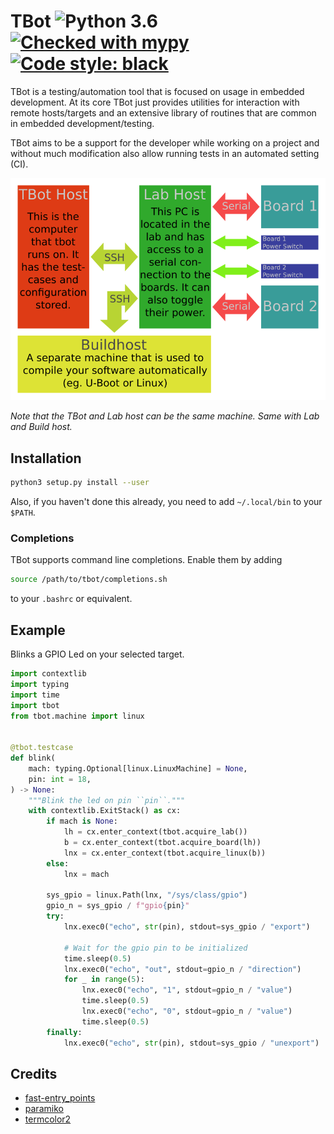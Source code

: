 # TBot ![Python 3.6](https://img.shields.io/badge/python-3.6-blue.svg) [![Checked with mypy](http://www.mypy-lang.org/static/mypy_badge.svg)](http://mypy-lang.org/) [![Code style: black](https://img.shields.io/badge/code%20style-black-000000.svg)](https://github.com/ambv/black)

TBot is a testing/automation tool that is focused on usage in embedded development.
At its core TBot just provides utilities for interaction with remote hosts/targets
and an extensive library of routines that are common in embedded development/testing.

TBot aims to be a support for the developer while working on a project and without
much modification also allow running tests in an automated setting (CI).

![TBot Architecture](doc/_static/tbot.png)

*Note that the TBot and Lab host can be the same machine.  Same with Lab and Build host.*


## Installation
```bash
python3 setup.py install --user
```

Also, if you haven't done this already, you need to add ``~/.local/bin`` to your ``$PATH``.

### Completions
TBot supports command line completions. Enable them by adding

```bash
source /path/to/tbot/completions.sh
```

to your ``.bashrc`` or equivalent.


## Example
Blinks a GPIO Led on your selected target.

```python
import contextlib
import typing
import time
import tbot
from tbot.machine import linux


@tbot.testcase
def blink(
    mach: typing.Optional[linux.LinuxMachine] = None,
    pin: int = 18,
) -> None:
    """Blink the led on pin ``pin``."""
    with contextlib.ExitStack() as cx:
        if mach is None:
            lh = cx.enter_context(tbot.acquire_lab())
            b = cx.enter_context(tbot.acquire_board(lh))
            lnx = cx.enter_context(tbot.acquire_linux(b))
        else:
            lnx = mach

        sys_gpio = linux.Path(lnx, "/sys/class/gpio")
        gpio_n = sys_gpio / f"gpio{pin}"
        try:
            lnx.exec0("echo", str(pin), stdout=sys_gpio / "export")

            # Wait for the gpio pin to be initialized
            time.sleep(0.5)
            lnx.exec0("echo", "out", stdout=gpio_n / "direction")
            for _ in range(5):
                lnx.exec0("echo", "1", stdout=gpio_n / "value")
                time.sleep(0.5)
                lnx.exec0("echo", "0", stdout=gpio_n / "value")
                time.sleep(0.5)
        finally:
            lnx.exec0("echo", str(pin), stdout=sys_gpio / "unexport")
```

## Credits

* [fast-entry_points](https://github.com/ninjaaron/fast-entry_points)
* [paramiko](https://www.paramiko.org/)
* [termcolor2](https://pypi.org/project/termcolor2/)
